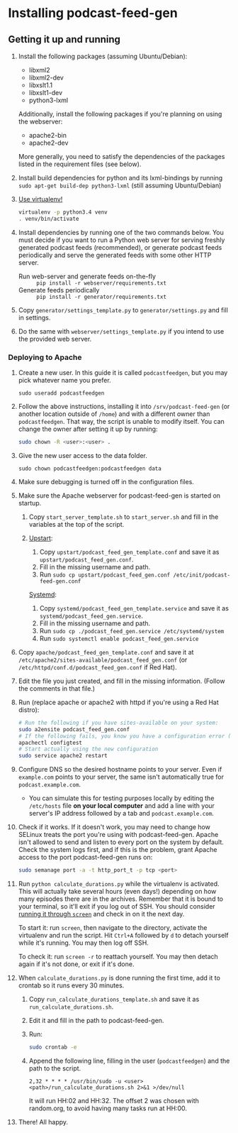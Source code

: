 
# Installing podcast-feed-gen #

## Getting it up and running ##

1. Install the following packages (assuming Ubuntu/Debian):

    * libxml2
    * libxml2-dev
    * libxslt1.1
    * libxslt1-dev
    * python3-lxml

    Additionally, install the following packages if you're planning on using the webserver:

    * apache2-bin
    * apache2-dev

    More generally, you need to satisfy the dependencies of the packages listed in the requirement files (see below).

2. Install build dependencies for python and its lxml-bindings by running `sudo apt-get build-dep python3-lxml` (still assuming Ubuntu/Debian)

3. [Use virtualenv!](https://iamzed.com/2009/05/07/a-primer-on-virtualenv/)

   ```bash
   virtualenv -p python3.4 venv
   . venv/bin/activate
   ```

4. Install dependencies by running one of the two commands below. You must decide if you want to run a Python web server for serving freshly generated podcast feeds (recommended), or generate podcast feeds periodically and serve the generated feeds with some other HTTP server.
    <dl>
        <dt>Run web-server and generate feeds on-the-fly</dt>
        <dd><code>pip install -r webserver/requirements.txt</code></dd>
        <dt>Generate feeds periodically</dt>
        <dd><code>pip install -r generator/requirements.txt</code></dd>
    </dl>

5. Copy `generator/settings_template.py` to `generator/settings.py` and fill in settings.
6. Do the same with `webserver/settings_template.py` if you intend to use the provided web server.


### Deploying to Apache ###

1. Create a new user. In this guide it is called `podcastfeedgen`, but you may pick whatever name you prefer.

    ```
    sudo useradd podcastfeedgen
    ```

2. Follow the above instructions, installing it into `/srv/podcast-feed-gen` (or another location outside of `/home`)
   and with a different owner than `podcastfeedgen`. That way, the script is unable to modify itself. You can change
   the owner after setting it up by running:

   ```sh
   sudo chown -R <user>:<user> .
   ```

3. Give the new user access to the data folder.

    ```
    sudo chown podcastfeedgen:podcastfeedgen data
    ```

4. Make sure debugging is turned off in the configuration files.

5. Make sure the Apache webserver for podcast-feed-gen is started on startup.

   1. Copy `start_server_template.sh` to `start_server.sh` and fill in the variables at the top of the script.

   2. [Upstart](http://upstart.ubuntu.com/cookbook/):

       1. Copy `upstart/podcast_feed_gen_template.conf` and save it as `upstart/podcast_feed_gen.conf`.
       2. Fill in the missing username and path.
       3. Run `sudo cp upstart/podcast_feed_gen.conf /etc/init/podcast-feed-gen.conf`

       [Systemd](https://wiki.archlinux.org/index.php/systemd):

       1. Copy `systemd/podcast_feed_gen_template.service` and save it as `systemd/podcast_feed_gen.service`.
       2. Fill in the missing username and path.
       3. Run `sudo cp ./podcast_feed_gen.service /etc/systemd/system`
       3. Run `sudo systemctl enable podcast_feed_gen.service`

7. Copy `apache/podcast_feed_gen_template.conf` and save it at `/etc/apache2/sites-available/podcast_feed_gen.conf`
   (or `/etc/httpd/conf.d/podcast_feed_gen.conf` if Red Hat).

8. Edit the file you just created, and fill in the missing information. (Follow the comments in that file.)

8. Run (replace apache or apache2 with httpd if you're using a Red Hat distro):

    ```sh
    # Run the following if you have sites-available on your system:
    sudo a2ensite podcast_feed_gen.conf
    # If the following fails, you know you have a configuration error (but the server is still up)
    apachectl configtest
    # Start actually using the new configuration
    sudo service apache2 restart
    ```

9. Configure DNS so the desired hostname points to your server. Even if `example.com` points to your server, the same
   isn't automatically true for `podcast.example.com`.

   * You can simulate this for testing purposes locally by editing the `/etc/hosts` file
     **on your local computer** and add a line with your server's IP address followed by a tab and `podcast.example.com`.

10. Check if it works. If it doesn't work, you may need to change how SELinux treats the port you're using with
    podcast-feed-gen. Apache isn't allowed to send and listen to every port on the system by default.
    Check the system logs first, and if this is the problem, grant Apache access to the port podcast-feed-gen runs on:

    ```sh
    sudo semanage port -a -t http_port_t -p tcp <port>
    ```

10. Run `python calculate_durations.py` while the virtualenv is activated.
    This will actually take several hours (even days!) depending on how many
    episodes there are in the archives. Remember that it is bound to your terminal, so it'll exit if you log out
    of SSH. You should consider [running it through `screen`](https://www.rackaid.com/blog/linux-screen-tutorial-and-how-to/) and check in on it the next day.

    To start it: run `screen`, then navigate to the directory, activate the virtualenv and run the script. Hit
    `Ctrl+A` followed by `d` to detach yourself while it's running. You may then log off SSH.

    To check it: run `screen -r` to reattach yourself. You may then detach again if it's not done, or exit if it's done.


11. When `calculate_durations.py` is done running the first time, add it to crontab so it runs every 30 minutes.

    1. Copy `run_calculate_durations_template.sh` and save it as `run_calculate_durations.sh`.
    2. Edit it and fill in the path to podcast-feed-gen.
    3. Run:

       ```sh
       sudo crontab -e
       ```
    4. Append the following line, filling in the user (`podcastfeedgen`) and the path to the script.
       ```
       2,32 * * * * /usr/bin/sudo -u <user> <path>/run_calculate_durations.sh 2>&1 >/dev/null
       ```
       It will run HH:02 and HH:32. The offset 2 was chosen with random.org, to avoid having many tasks run at HH:00.

12. There! All happy.
